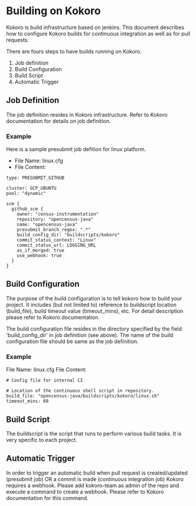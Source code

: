 # Building on Kokoro

Kokoro is build infrastructure based on jenkins. This document describes how to configure Kokoro
builds for continuous integration as well as for pull requests.

There are fours steps to have builds running on Kokoro.
1. Job definition
2. Build Configuration
3. Build Script
4. Automatic Trigger


## Job Definition
The job definition resides in Kokoro infrastructure. Refer to Kokoro
documentation for details on job definition.

### Example
Here is a sample presubmit job defition for linux platform.
* File Name: linux.cfg
* File Content:
```
type: PRESUBMIT_GITHUB

cluster: GCP_UBUNTU
pool: "dynamic"

scm {
  github_scm {
    owner: "census-instrumentation"
    repository: "opencensus-java"
    name: "opencensus-java"
    presubmit_branch_regex: ".*"
    build_config_dir: "buildscripts/kokoro"
    commit_status_context: "Linux"
    commit_status_url: LOGGING_URL
    as_if_merged: true
    use_webhook: true
  }
}
```

## Build Configuration
The purpose of the build configuration is to tell kokoro how to build your
project. It includes (but not limited to) reference to buildscript location
(build_file), build timeout value (timeout_mins), etc.
For detail description please refer to Kokoro documentation.

The build configuration file resides in the directory specified by the field
'build_config_dir' in job definition (see above). The name of the build
configuration file should be same as the job definition.

### Example
File Name: linux.cfg
File Content:

```
# Config file for internal CI

# Location of the continuous shell script in repository.
build_file: "opencensus-java/buildscripts/kokoro/linux.sh"
timeout_mins: 60
```

## Build Script
The buildscript is the script that runs to perform various build tasks.
It is very specific to each project. 

## Automatic Trigger
In order to trigger an automatic build when pull request is created/updated
(presubmit job) OR a commit is made (continuous integration job) Kokoro requires
a webhook. Please add kokoro-team as admin of the repo and execute a command to
create a webhook. Please refer to Kokoro documentation for this command.

